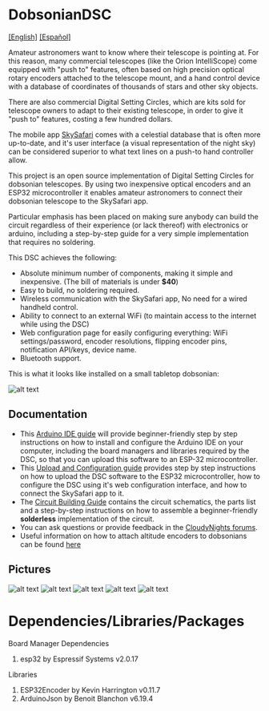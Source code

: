 # DobsonianDSC
[[English]](https://github.com/vlaate/DobsonianDSC)
[[Español]](https://github.com/vlaate/DobsonianDSC/blob/master/README.es.md)

Amateur astronomers want to know where their telescope is pointing at. For this reason, many commercial telescopes (like the Orion IntelliScope) come equipped with "push to" features, often based on high precision optical rotary encoders attached to the telescope mount, and a hand control device with a database of coordinates of thousands of stars and other sky objects.

There are also commercial Digital Setting Circles, which are kits sold for telescope owners to adapt to their existing telescope, in order to give it "push to" features, costing a few hundred dollars.

The mobile app [SkySafari](https://skysafariastronomy.com/) comes with a celestial database that is often more up-to-date, and it's user interface (a visual representation of the night sky) can be considered superior to what text lines on a push-to hand controller allow.

This project is an open source implementation of Digital Setting Circles for dobsonian telescopes. By using two inexpensive optical encoders and an ESP32 microcontroller it enables amateur astronomers to connect their dobsonian telescope to the SkySafari app.

Particular emphasis has been placed on making sure anybody can build the circuit regardless of their experience (or lack thereof) with electronics or arduino, including a step-by-step guide for a very simple implementation that requires no soldering.

This DSC achieves the following:

* Absolute minimum number of components, making it simple and inexpensive. (The bill of materials is under **$40**)
* Easy to build, no soldering required.
* Wireless communication with the SkySafari app, No need for a wired handheld control.
* Ability to connect to an external WiFi (to maintain access to the internet while using the DSC)
* Web configuration page for easily configuring everything: WiFi settings/password, encoder resolutions, flipping encoder pins, notification API/keys, device name.
* Bluetooth support.

This is what it looks like installed on a small tabletop dobsonian:

![alt text](https://github.com/vlaate/DobsonianDSC/blob/master/img/full.jpg "Mini Dob with DSC")


## Documentation

  * This [Arduino IDE guide](https://github.com/vlaate/DobsonianDSC/blob/master/docs/ArduinoIDE.md) will provide beginner-friendly step by step instructions on how to install and configure the Arduino IDE on your computer, including the board managers and libraries required by the DSC, so that you can upload this software to an ESP-32 microcontroller.
  * This [Upload and Configuration guide](https://github.com/vlaate/DobsonianDSC/blob/master/docs/UploadConfigure.md) provides step by step instructions on how to upload the DSC software to the ESP32 microcontroller, how to configure the DSC using it's web configuration interface, and how to connect the SkySafari app to it.
  * The [Circuit Building Guide](https://github.com/vlaate/DobsonianDSC/blob/master/docs/Solderless.md) contains the circuit schematics, the parts list and a step-by-step instructions on how to assemble a beginner-friendly **solderless** implementation of the circuit.
  * You can ask questions or provide feedback in the [CloudyNights forums](https://www.cloudynights.com/topic/589521-37-dobsonian-dsc-for-diy-makers/).
  * Useful information on how to attach altitude encoders to dobsonians can be found [here](https://www.cloudynights.com/topic/772803-how-to-attach-altitude-encoders-to-dobsonians/)

## Pictures

![alt text](https://github.com/vlaate/DobsonianDSC/blob/master/img/full_close.jpg "Close up AZ")
![alt text](https://github.com/vlaate/DobsonianDSC/blob/master/img/Alt_encoder_1.jpg "Alt Encoder 1")
![alt text](https://github.com/vlaate/DobsonianDSC/blob/master/img/Alt_encoder_2.jpg "Alt Encoder 2")
![alt text](https://github.com/vlaate/DobsonianDSC/blob/master/img/components.jpg "Components")
![alt text](https://github.com/vlaate/DobsonianDSC/blob/master/img/webConfig_sm.png "Web Configuration")


# Dependencies/Libraries/Packages

Board Manager Dependencies

1. esp32 by Espressif Systems v2.0.17

Libraries

1. ESP32Encoder by Kevin Harrington v0.11.7
2. ArduinoJson by Benoit Blanchon v6.19.4